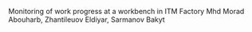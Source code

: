 Monitoring of work progress at a workbench in ITM Factory
Mhd Morad Abouharb, Zhantileuov Eldiyar, Sarmanov Bakyt


